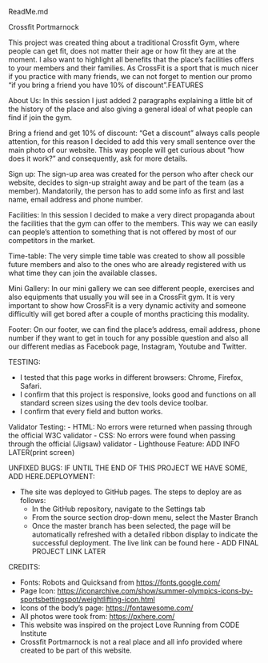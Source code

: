 ReadMe.md

Crossfit Portmarnock

This project was created thing about a traditional Crossfit Gym, where people can get fit, does not matter their age or how fit they are at the moment. 
I also want to highlight all benefits that the place’s facilities offers to your members and their families. As CrossFit is a sport that is much nicer if you practice with many friends, we can not forget to mention our promo “if you bring a friend you have 10% of discount”.FEATURES

About Us:
In this session I just added 2 paragraphs explaining a little bit of the history of the place and also giving a general ideal of what people can find if join the gym.

Bring a friend and get 10% of discount:
“Get a discount” always calls people attention, for this reason I decided to add this very small sentence over the main photo of our website. This way people will get curious about “how does it work?” and consequently, ask for more details.

Sign up:
The sign-up area was created for the person who after check our website, decides to sign-up straight away and be part of the team (as a member). Mandatorily, the person has to add some info as first and last name, email address and phone number.

Facilities:
In this session I decided to make a very direct propaganda about the facilities that the gym can offer to the members. This way we can easily can people’s attention to something that is not offered by most of our competitors in the market.

Time-table: 
The very simple time table was created to show all possible future members and also to the ones who are already registered with us what time they can join the available classes.

Mini Gallery:
In our mini gallery we can see different people, exercises and also equipments that usually you will see in a CrossFit gym. It is very important to show how CrossFit is a very dynamic activity and someone difficultly will get bored after a couple of months practicing this modality.

Footer:
On our footer, we can find the place’s address, email address, phone number if they want to get in touch for any possible question and also all our different medias as Facebook page, Instagram, Youtube and Twitter.

TESTING:
- I tested that this page works in different browsers: Chrome, Firefox, Safari.
- I confirm that this project is responsive, looks good and functions on all standard screen sizes using the dev tools device toolbar.
- I confirm that every field and button works.

Validator Testing:
    - HTML: No errors were returned when passing through the official W3C validator
    - CSS: No errors were found when passing through the official (Jigsaw) validator
    - Lighthouse Feature: ADD INFO LATER(print screen)


UNFIXED BUGS:
IF UNTIL THE END OF THIS PROJECT WE HAVE SOME, ADD HERE.DEPLOYMENT:
* The site was deployed to GitHub pages. The steps to deploy are as follows:
    * In the GitHub repository, navigate to the Settings tab
    * From the source section drop-down menu, select the Master Branch
    * Once the master branch has been selected, the page will be automatically refreshed with a detailed ribbon display to indicate the successful deployment.
The live link can be found here - ADD FINAL PROJECT LINK LATER

CREDITS:

* Fonts: Robots and Quicksand from https://fonts.google.com/ 
* Page Icon: https://iconarchive.com/show/summer-olympics-icons-by-sportsbettingspot/weightlifting-icon.html
* Icons of the body’s page: https://fontawesome.com/
* All photos were took from: https://pxhere.com/
* This website was inspired on the project Love Running from CODE Institute
* Crossfit Portmarnock is not a real place and all info provided where created to be part of this website.